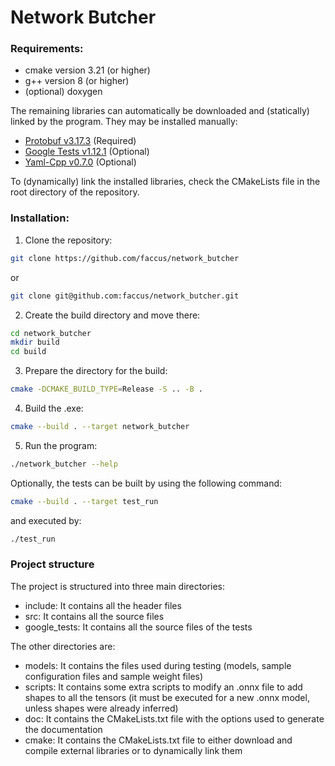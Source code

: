 # Network Butcher

### Requirements:

- cmake version 3.21 (or higher)
- g++ version 8 (or higher)
- (optional) doxygen

The remaining libraries can automatically be downloaded and (statically) linked by the program. They may be installed manually:
- [Protobuf v3.17.3](https://github.com/protocolbuffers/protobuf/releases/tag/v3.17.3) (Required)
- [Google Tests v1.12.1](https://github.com/google/googletest/releases/tag/release-1.12.1) (Optional)
- [Yaml-Cpp v0.7.0](https://github.com/jbeder/yaml-cpp/releases/tag/yaml-cpp-0.7.0) (Optional)

To (dynamically) link the installed libraries, check the CMakeLists file in the root directory of the repository.

### Installation:

1. Clone the repository:
```bash
git clone https://github.com/faccus/network_butcher
```
or
```bash
git clone git@github.com:faccus/network_butcher.git
```
2. Create the build directory and move there:
```bash
cd network_butcher
mkdir build
cd build
```
3. Prepare the directory for the build:
```bash
cmake -DCMAKE_BUILD_TYPE=Release -S .. -B . 
```
4. Build the .exe:
```bash
cmake --build . --target network_butcher
```
5. Run the program:
```bash
./network_butcher --help
```

Optionally, the tests can be built by using the following command:
```bash
cmake --build . --target test_run
```
and executed by:
```bash
./test_run
```

### Project structure
The project is structured into three main directories:
- include: It contains all the header files
- src: It contains all the source files
- google_tests: It contains all the source files of the tests

The other directories are:
- models: It contains the files used during testing (models, sample configuration files and sample weight files)
- scripts: It contains some extra scripts to modify an .onnx file to add shapes to all the tensors (it must be executed for a new .onnx model, unless shapes were already inferred)
- doc: It contains the CMakeLists.txt file with the options used to generate the documentation
- cmake: It contains the CMakeLists.txt file to either download and compile external libraries or to dynamically link them